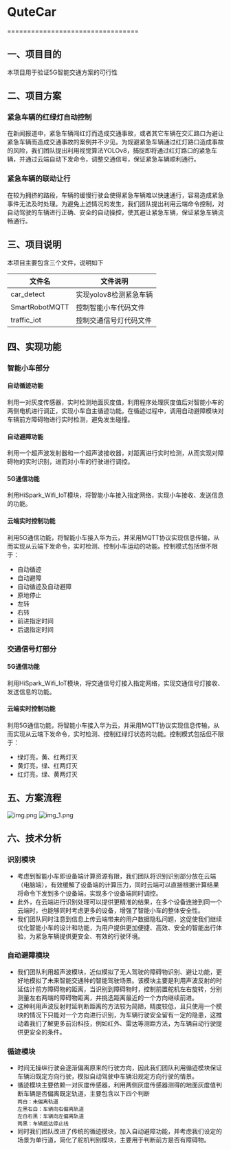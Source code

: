 # QuteCar

=================================
## 一、项目目的
本项目用于验证5G智能交通方案的可行性
## 二、项目方案
### 紧急车辆的红绿灯自动控制
在新闻报道中，紧急车辆闯红灯而造成交通事故，或者其它车辆在交汇路口为避让紧急车辆而造成交通事故的案例并不少见。为规避紧急车辆通过红灯路口造成事故的风险，我们团队提出利用视觉算法YOLOv8，捕捉即将通过红灯路口的紧急车辆，并通过云端自动下发命令，调整交通信号，保证紧急车辆顺利通行。
### 紧急车辆的联动让行
在较为拥挤的路段，车辆的缓慢行驶会使得紧急车辆难以快速通行，容易造成紧急事件无法及时处理。为避免上述情况的发生，我们团队提出利用云端命令控制，对自动驾驶的车辆进行正确、安全的自动操控，使其避让紧急车辆，保证紧急车辆流畅通行。
## 三、项目说明
本项目主要包含三个文件，说明如下

文件名                       | 文件说明
--------------------------- | ------------------------------------ 
car_detect                  | 实现yolov8检测紧急车辆
SmartRobotMQTT              | 控制智能小车代码文件
traffic_iot                 | 控制交通信号灯代码文件

## 四、实现功能
### 智能小车部分
#### 自动循迹功能
利用一对灰度传感器，实时检测地面灰度值，利用程序处理灰度值后对智能小车的两侧电机进行调正，实现小车自主循迹功能。在循迹过程中，调用自动避障模块对车辆前方障碍物进行实时检测，避免发生碰撞。
#### 自动避障功能
利用一个超声波发射器和一个超声波接收器，对距离进行实时检测，从而实现对障碍物的实时识别，进而对小车的行驶进行调控。
#### 5G通信功能
利用HiSpark_Wifi_IoT模块，将智能小车接入指定网络，实现小车接收、发送信息的功能。
#### 云端实时控制功能
利用5G通信功能，将智能小车接入华为云，并采用MQTT协议实现信息传输，从而实现从云端下发命令，实时检测、控制小车运动的功能。控制模式包括但不限于：
* 自动循迹
* 自动避障
* 自动循迹及自动避障
* 原地停止
* 左转
* 右转
* 前进指定时间
* 后退指定时间
### 交通信号灯部分
#### 5G通信功能
利用HiSpark_Wifi_IoT模块，将交通信号灯接入指定网络，实现交通信号灯接收、发送信息的功能。
#### 云端实时控制功能
利用5G通信功能，将智能小车接入华为云，并采用MQTT协议实现信息传输，从而实现从云端下发命令，实时检测、控制红绿灯状态的功能。控制模式包括但不限于：
* 绿灯亮，黄、红两灯灭
* 黄灯亮，绿、红两灯灭
* 红灯亮，绿、黄两灯灭
## 五、方案流程
![img.png](picture/img.png)
![img_1.png](picture/img_1.png)
## 六、技术分析
### 识别模块
* 考虑到智能小车即设备端计算资源有限，我们团队将识别识别部分放在云端（电脑端），有效缓解了设备端的计算压力，同时云端可以直接根据计算结果将命令下发到多个设备端，实现多个设备端同时调控。  
* 此外，在云端进行识别处理可以提供更精准的结果，在多个设备连接到同一个云端时，也能够同时考虑更多的设备，增强了智能小车的整体安全性。  
* 我们团队同时注意到信息上传云端带来的用户数据隐私问题，这促使我们继续优化智能小车的设计和功能，为用户提供更加便捷、高效、安全的智能出行体验，为紧急车辆提供更安全、有效的行驶环境。  
### 自动避障模块
* 我们团队利用超声波模块，近似模拟了无人驾驶的障碍物识别、避让功能，更好地模拟了未来智能交通种的智能驾驶场景。该模块主要是利用声波反射的时延估计前方障碍物的距离，当识别到障碍物时，控制前置舵机左右旋转，分别测量左右两端的障碍物距离，并挑选距离最近的一个方向继续前进。  
* 这种利用声波反射时延判断距离的方法较为简陋，精度较低，且只使用一个模块的情况下只能对一个方向进行识别，为车辆行驶安全留有一定的隐患，这推动着我们了解更多前沿科技，例如红外、雷达等测距方法，为车辆自动行驶提供更安全的条件。  
### 循迹模块
* 时间无操纵行驶会逐渐偏离原来的行驶方向，因此我们团队利用循迹模块保证车辆沿既定方向行驶，模拟自动驾驶中车辆沿规定方向行驶的情景。  
* 循迹模块主要依赖一对灰度传感器，利用两侧灰度传感器测得的地面灰度值判断车辆是否偏离既定轨道，主要包含以下四个判断  
```两白：未偏离轨道```  
```左黑右白：车辆向右偏离轨道```  
```左白右黑：车辆向左偏离轨道```  
```两黑：车辆抵达停止线```  
* 同时我们团队改进了传统的循迹模块，加入自动避障功能，并考虑我们设定的场景为单行道，简化了舵机判别模块，主要用于判断前方是否有障碍物。  
